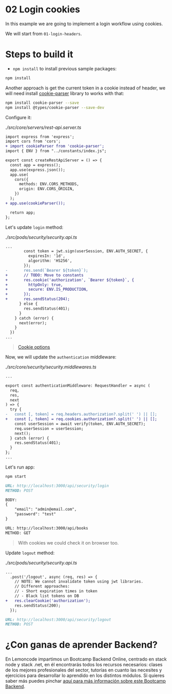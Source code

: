 # 02 Login cookies

In this example we are going to implement a login workflow using cookies.

We will start from `01-login-headers`.

# Steps to build it

- `npm install` to install previous sample packages:

```bash
npm install

```

Another approach is get the current token in a cookie instead of header, we will need install [cookie-parser](https://github.com/expressjs/cookie-parser#readme) library to works with that:

```bash
npm install cookie-parser --save
npm install @types/cookie-parser --save-dev
```

Configure it:

_./src/core/servers/rest-api.server.ts_

```diff
import express from 'express';
import cors from 'cors';
+ import cookieParser from 'cookie-parser';
import { ENV } from "../constants/index.js";

export const createRestApiServer = () => {
  const app = express();
  app.use(express.json());
  app.use(
    cors({
      methods: ENV.CORS_METHODS,
      origin: ENV.CORS_ORIGIN,
    })
  );
+ app.use(cookieParser());

  return app;
};

```

Let's update `login` method:

_./src/pods/security/security.api.ts_

```diff
...
        const token = jwt.sign(userSession, ENV.AUTH_SECRET, {
          expiresIn: '1d',
          algorithm: 'HS256',
        });
-       res.send(`Bearer ${token}`);
+       // TODO: Move to constants
+       res.cookie('authorization', `Bearer ${token}`, {
+         httpOnly: true,
+         secure: ENV.IS_PRODUCTION,
+       });
+       res.sendStatus(204);
      } else {
        res.sendStatus(401);
      }
    } catch (error) {
      next(error);
    }
  })
...

```

> [Cookie options](https://github.com/pillarjs/cookies#cookiesset-name--value---options--)

Now, we will update the `authentication` middleware:

_./src/core/security/security.middlewares.ts_

```diff
...

export const authenticationMiddleware: RequestHandler = async (
  req,
  res,
  next
) => {
  try {
-   const [, token] = req.headers.authorization?.split(' ') || [];
+   const [, token] = req.cookies.authorization?.split(' ') || [];
    const userSession = await verify(token, ENV.AUTH_SECRET);
    req.userSession = userSession;
    next();
  } catch (error) {
    res.sendStatus(401);
  }
};
...
```

Let's run app:

```bash
npm start

```

```md
URL: http://localhost:3000/api/security/login
METHOD: POST

BODY:
{
	"email": "admin@email.com",
	"password": "test"
}

URL: http://localhost:3000/api/books
METHOD: GET

```

> With cookies we could check it on browser too.

Update `logout` method:

_./src/pods/security/security.api.ts_

```diff
...
  .post('/logout', async (req, res) => {
    // NOTE: We cannot invalidate token using jwt libraries.
    // Different approaches:
    // - Short expiration times in token
    // - Black list tokens on DB
+   res.clearCookie('authorization');
    res.sendStatus(200);
  });

```

```md
URL: http://localhost:3000/api/security/logout
METHOD: POST

```

# ¿Con ganas de aprender Backend?

En Lemoncode impartimos un Bootcamp Backend Online, centrado en stack node y stack .net, en él encontrarás todos los recursos necesarios: clases de los mejores profesionales del sector, tutorías en cuanto las necesites y ejercicios para desarrollar lo aprendido en los distintos módulos. Si quieres saber más puedes pinchar [aquí para más información sobre este Bootcamp Backend](https://lemoncode.net/bootcamp-backend#bootcamp-backend/banner).
